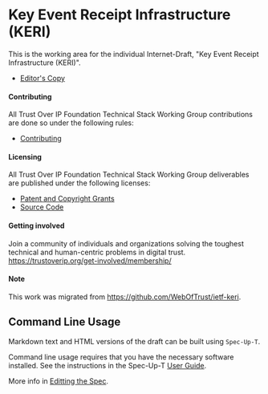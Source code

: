 # Key Event Receipt Infrastructure (KERI)

This is the working area for the individual Internet-Draft, "Key Event Receipt Infrastructure (KERI)".

* [Editor's Copy](https://trustoverip.github.io/tswg-keri-specification/)

#### Contributing

All Trust Over IP Foundation Technical Stack Working Group contributions are done so under the following rules:

* [Contributing](Contributing.md)

#### Licensing

All Trust Over IP Foundation Technical Stack Working Group deliverables are published under the following licenses:

* [Patent and Copyright Grants](LICENSE.md)
* [Source Code](SOURCE_CODE.md)

#### Getting involved

Join a community of individuals and organizations solving the toughest technical and human-centric problems in digital trust. https://trustoverip.org/get-involved/membership/

#### Note

This work was migrated from https://github.com/WebOfTrust/ietf-keri.

## Command Line Usage

Markdown text and HTML versions of the draft can be built using `Spec-Up-T`.

Command line usage requires that you have the necessary software installed.  See the instructions in the Spec-Up-T [User Guide](https://trustoverip.github.io/spec-up-t-website/docs/getting-started/intro).

More info in [Editting the Spec](EditingTheSpec.md).